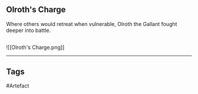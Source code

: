 ## Olroth's Charge
Where others would retreat when vulnerable,
Olroth the Gallant fought deeper into battle.
## 
![[Olroth's Charge.png]]

---
## Tags
#Artefact